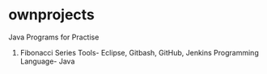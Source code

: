 # ownprojects
Java Programs for Practise
1. Fibonacci Series
Tools- Eclipse, Gitbash, GitHub, Jenkins
Programming Language- Java

